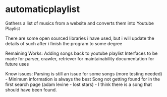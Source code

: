 automaticplaylist
=================

Gathers a list of musics from a website and converts them into Youtube Playlist

There are some open sourced libraries i have used, but i will update the details of such after i finish the program to some degree

Remaining Works:
	Adding songs back to youtube playlist
	Interfaces to be made for parser, crawler, retriever for maintainability
	documentation for future uses

Know issues:
	Parsing is still an issue for some songs (more testing needed)
		- Minimum information is always the best
	Song not getting found for in the first search page (adam levine - lost stars)
		- I think there is a song that should have been found.

